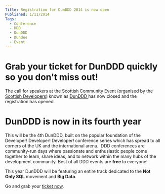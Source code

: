 ```yaml
---
Title: Registration for DunDDD 2014 is now open
Published: 1/11/2014
Tags: 
  - Conference
  - DDD
  - DunDDD
  - Dundee
  - Event
---
```


# Grab your ticket for DunDDD quickly so you don't miss out!

The call for speakers at the Scottish Community Event (organised by the [Scottish Developers](http://scottishdevelopers.com/)) known as [DunDDD ](http://dun.dddscotland.co.uk/speaker)has now closed and the registration has opened.

# DunDDD is now in its fourth year

This will be the 4th DunDDD, built on the popular foundation of the Developer! Developer! Developer! conference series which has spread to all corners of the UK and the international arena.  DDD conferences are community-run days where passionate and enthusiastic people come together to learn, share ideas, and to network within the many hubs of the development community. Best of all DDD events are **free** to everyone!

This year DunDDD will be featuring an entire track dedicated to the **Not Only SQL** movement and **Big Data**.

Go and grab your [ticket now](http://dun.dddscotland.co.uk/registration).
